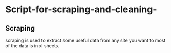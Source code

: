# Script-for-scraping-and-cleaning-
## Scraping
scraping is used to extract some useful data from any site you want  to most of the data is in xl sheets.
